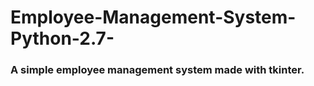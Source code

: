 # Employee-Management-System-Python-2.7-

### A simple employee management system made with tkinter.
